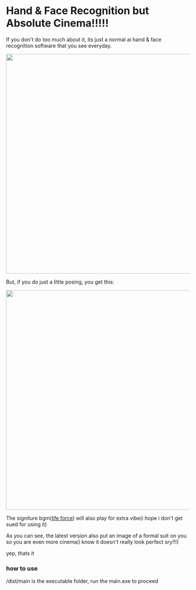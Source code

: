 # Hand & Face Recognition but Absolute Cinema!!!!!

If you don't do too much about it, its just a normal ai hand & face recognition software that you see everyday.

<img src=https://github.com/user-attachments/assets/0df4bbe4-5655-460e-9d3c-b46c715a9d97 width=600>

But, if you do just a little posing, you get this:

<img src=https://github.com/user-attachments/assets/3178305a-aaf5-4577-83b4-c748b71974a0 width=600>

The signiture bgm([life force](https://www.youtube.com/watch?v=FmrKm7q-V6c)) will also play for extra vibe(i hope i don't get sued for using it)

As you can see, the latest version also put an image of a formal suit on you so you are even more cinema(i know it doesn't really look perfect sry!!!)

yep, thats it

### how to use

/dist/main is the executable folder, run the main.exe to proceed